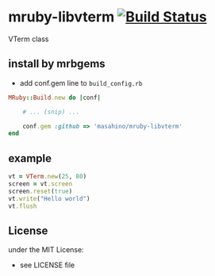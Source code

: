 # mruby-libvterm   [![Build Status](https://travis-ci.org/masahino/mruby-libvterm.svg?branch=master)](https://travis-ci.org/masahino/mruby-libvterm)
VTerm class
## install by mrbgems
- add conf.gem line to `build_config.rb`

```ruby
MRuby::Build.new do |conf|

    # ... (snip) ...

    conf.gem :github => 'masahino/mruby-libvterm'
end
```
## example
```ruby
vt = VTerm.new(25, 80)
screen = vt.screen
screen.reset(true)
vt.write("Hello world")
vt.flush
```

## License
under the MIT License:
- see LICENSE file

